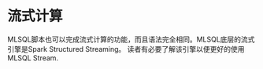 # 流式计算

MLSQL脚本也可以完成流式计算的功能，而且语法完全相同。MLSQL底层的流式引擎是Spark Structured Streaming。
读者有必要了解该引擎以便更好的使用MLSQL Stream.